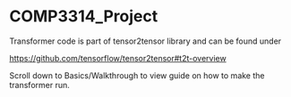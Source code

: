 # COMP3314_Project

Transformer code is part of tensor2tensor library and can be found under

https://github.com/tensorflow/tensor2tensor#t2t-overview

Scroll down to Basics/Walkthrough to view guide on how to make the transformer run.
